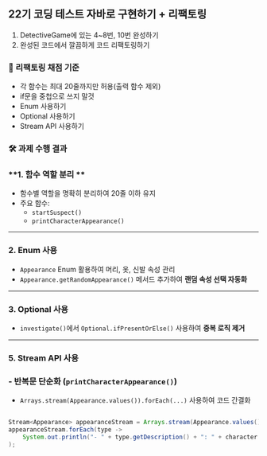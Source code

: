 ## 22기 코딩 테스트 자바로 구현하기 + 리팩토링

1. DetectiveGame에 있는 4~8번, 10번 완성하기
2. 완성된 코드에서 깔끔하게 코드 리팩토링하기

### 📌 리팩토링 채점 기준
- 각 함수는 최대 20줄까지만 허용(출력 함수 제외)
- if문을 중첩으로 쓰지 말것
- Enum 사용하기
- Optional 사용하기
- Stream API 사용하기


### 🛠 과제 수행 결과
###  **1. 함수 역할 분리 **

- 함수별 역할을 명확히 분리하여 20줄 이하 유지
- 주요 함수:
    - `startSuspect()`
    - `printCharacterAppearance()`
---


###  **2. Enum 사용**

- `Appearance` Enum 활용하여 머리, 옷, 신발 속성 관리
- `Appearance.getRandomAppearance()` 메서드 추가하여 **랜덤 속성 선택 자동화**
---

###  **3. Optional 사용**

- `investigate()`에서 `Optional.ifPresentOrElse()` 사용하여 **중복 로직 제거**
---

###  **5. Stream API 사용**

### - **반복문 단순화 (`printCharacterAppearance()`)**

- `Arrays.stream(Appearance.values()).forEach(...)` 사용하여 코드 간결화

```java

Stream<Appearance> appearanceStream = Arrays.stream(Appearance.values());
appearanceStream.forEach(type ->
    System.out.println("- " + type.getDescription() + ": " + character.getAppearance(type))
);

```

